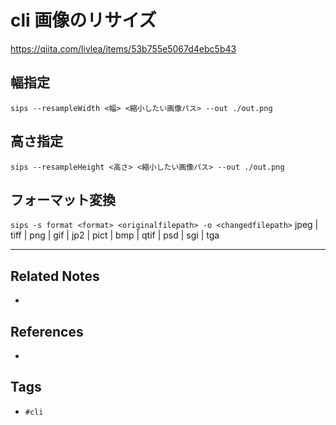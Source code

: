 # cli 画像のリサイズ
https://qiita.com/livlea/items/53b755e5067d4ebc5b43

## 幅指定
`sips --resampleWidth <幅> <縮小したい画像パス> --out ./out.png`
## 高さ指定
`sips --resampleHeight <高さ> <縮小したい画像パス> --out ./out.png`
## フォーマット変換
`sips -s format <format> <originalfilepath> -o <changedfilepath>`
 jpeg | tiff | png | gif | jp2 | pict | bmp | qtif | psd | sgi | tga

---
## Related Notes
- 

## References
- 

## Tags
- `#cli` 